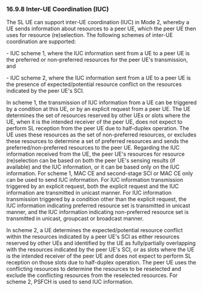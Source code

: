 ### 16.9.8 Inter-UE Coordination (IUC)

The SL UE can support inter-UE coordination (IUC) in Mode 2, whereby a
UE sends information about resources to a peer UE, which the peer UE
then uses for resource (re)selection. The following schemes of inter-UE
coordination are supported:

\- IUC scheme 1, where the IUC information sent from a UE to a peer UE
is the preferred or non-preferred resources for the peer UE\'s
transmission, and

\- IUC scheme 2, where the IUC information sent from a UE to a peer UE
is the presence of expected/potential resource conflict on the resources
indicated by the peer UE\'s SCI.

In scheme 1, the transmission of IUC information from a UE can be
triggered by a condition at this UE, or by an explicit request from a
peer UE. The UE determines the set of resources reserved by other UEs or
slots where the UE, when it is the intended receiver of the peer UE,
does not expect to perform SL reception from the peer UE due to
half-duplex operation. The UE uses these resources as the set of
non-preferred resources, or excludes these resources to determine a set
of preferred resources and sends the preferred/non-preferred resources
to the peer UE. Regarding the IUC information received from the UE, the
peer UE\'s resources for resource (re)selection can be based on both the
peer UE\'s sensing results (if available) and the IUC information, or it
can be based only on the IUC information. For scheme 1, MAC CE and
second-stage SCI or MAC CE only can be used to send IUC information. For
IUC information transmission triggered by an explicit request, both the
explicit request and the IUC information are transmitted in unicast
manner. For IUC information transmission triggered by a condition other
than the explicit request, the IUC information indicating preferred
resource set is transmitted in unicast manner, and the IUC information
indicating non-preferred resource set is transmitted in unicast,
groupcast or broadcast manner.

In scheme 2, a UE determines the expected/potential resource conflict
within the resources indicated by a peer UE\'s SCI as either resources
reserved by other UEs and identified by the UE as fully/partially
overlapping with the resources indicated by the peer UE\'s SCI, or as
slots where the UE is the intended receiver of the peer UE and does not
expect to perform SL reception on those slots due to half-duplex
operation. The peer UE uses the conflicting resources to determine the
resources to be reselected and exclude the conflicting resources from
the reselected resources. For scheme 2, PSFCH is used to send IUC
information.